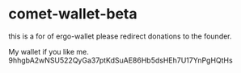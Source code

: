 # comet-wallet-beta
this is a for of ergo-wallet please redirect donations to the founder. 


My wallet if you like me. 
9hhgbA2wNSU522QyGa37ptKdSuAE86Hb5dsHEh7U17YnPgHQtHs
